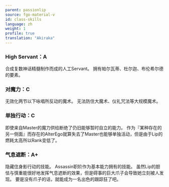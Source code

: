 ```yaml
---
parent: passionlip
source: fgo-material-v
id: class-skills
language: zh
weight: 1
profile: true
translation: "Akiraka"
---
```


### High Servant：A

合成复数神话精髓制作而成的人工Servant。
拥有帕尔瓦蒂、杜尔迦、布伦希尔德的要素。

### 对魔力：C

无效化两节以下咏唱所反动的魔术。
无法防住大魔术、仪礼咒法等大规模魔术。

### 单独行动：C

即使来自Master的魔力供给断绝了仍旧能够暂时自立的能力。
作为『某种存在的另一侧面』而存在的AlterEgo就算失去了Master也能够单独活动，但是由于Lip的燃耗太高所以Rank变低了。

### 气息遮断：A+

隐藏住身影行动的技能。
Assassin职阶作为基本能力拥有的技能。
虽然Lip的胆怯与慎重能很好地发挥气息遮断的效果，但是碍事的巨大爪子会导致她立刻被人发现。
要是没有爪子的话，就能成为一名出色的跟踪狂了吧。
